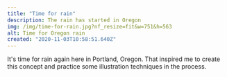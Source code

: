 ```yaml
---
title: "Time for rain"
description: The rain has started in Oregon
img: /img/time-for-rain.jpg?nf_resize=fit&w=751&h=563
alt: Time for Oregon rain
created: "2020-11-03T10:58:51.640Z"
---
```


It's time for rain again here in Portland, Oregon. That inspired me to create this concept and practice some illustration techniques in the process. 